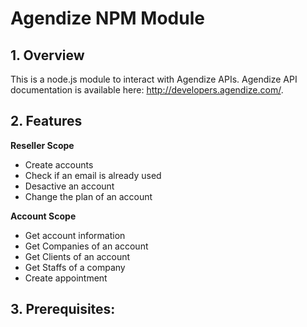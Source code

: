# Agendize NPM Module

## 1. Overview
This is a node.js module to interact with Agendize APIs. Agendize API documentation is available here: http://developers.agendize.com/. 

## 2. Features
**Reseller Scope**
* Create accounts
* Check if an email is already used
* Desactive an account
* Change the plan of an account

**Account Scope**
* Get account information
* Get Companies of an account
* Get Clients of an account
* Get Staffs of a company
* Create appointment

## 3. Prerequisites:



